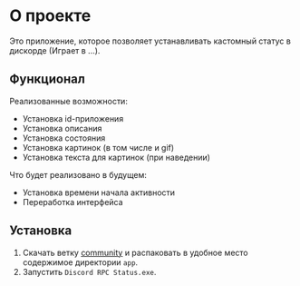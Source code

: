 # О проекте
Это приложение, которое позволяет устанавливать кастомный статус в дискорде (Играет в ...).

## Функционал
Реализованные возможности:
- Установка id-приложения
- Установка описания
- Установка состояния
- Установка картинок (в том числе и gif)
- Установка текста для картинок (при наведении)

Что будет реализовано в будущем:
- Установка времени начала активности
- Переработка интерфейса

## Установка
1. Скачать ветку [community](https://github.com/T1murCoder/Discord-Status/tree/community) и распаковать в удобное место содержимое директории ```app```.
2. Запустить ```Discord RPC Status.exe```.